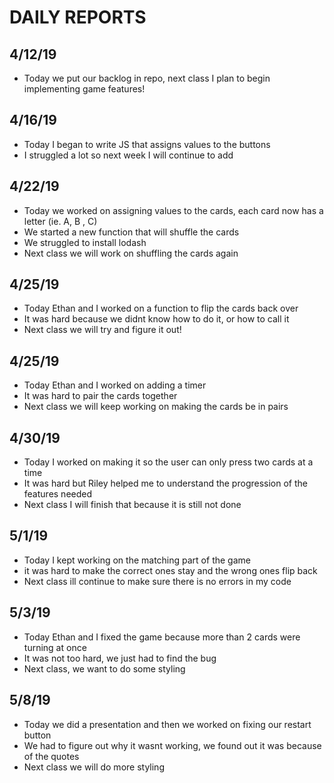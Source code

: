 # DAILY REPORTS
## 4/12/19 
- Today we put our backlog in repo, next class I plan to begin implementing game features!

## 4/16/19
- Today I began to write JS that assigns values to the buttons
- I struggled a lot so next week I will continue to add 

## 4/22/19
- Today we worked on assigning values to the cards, each card now has a letter (ie. A, B , C)
- We started a new function that will shuffle the cards
- We struggled to install lodash 
- Next class we will work on shuffling the cards again

## 4/25/19
- Today Ethan and I worked on a function to flip the cards back over
- It was hard because we didnt know how to do it, or how to call it
- Next class we will try and figure it out!

## 4/25/19
- Today Ethan and I worked on adding a timer
- It was hard to pair the cards together
- Next class we will keep working on making the cards be in pairs

## 4/30/19
- Today I worked on making it so the user can only press two cards at a time
- It was hard but Riley helped me to understand the progression of the features needed
- Next class I will finish that because it is still not done

## 5/1/19
- Today I kept working on the matching part of the game
- it was hard to make the correct ones stay and the wrong ones flip back
- Next class ill continue to make sure there is no errors in my code

## 5/3/19
- Today Ethan and I fixed the game because more than 2 cards were turning at once
- It was not too hard, we just had to find the bug
- Next class, we want to do some styling

## 5/8/19
- Today we did a presentation and then we worked on fixing our restart button
- We had to figure out why it wasnt working, we found out it was because of the quotes
- Next class we will do more styling